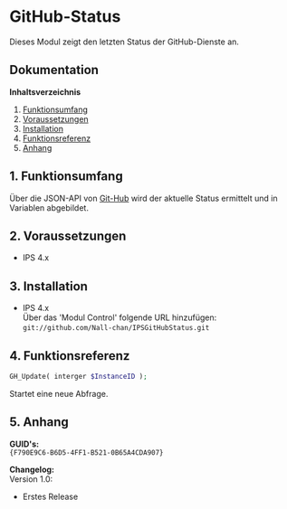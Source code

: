 ﻿# GitHub-Status

Dieses Modul zeigt den letzten Status der GitHub-Dienste an.

## Dokumentation

**Inhaltsverzeichnis**

1. [Funktionsumfang](#1-funktionsumfang) 
2. [Voraussetzungen](#2-voraussetzungen)
3. [Installation](#3-installation)
4. [Funktionsreferenz](#4-funktionsreferenz) 
5. [Anhang](#5-anhang)

## 1. Funktionsumfang

 Über die JSON-API von  [Git-Hub](https://github.com) wird der aktuelle Status ermittelt und in Variablen abgebildet.  

## 2. Voraussetzungen

 - IPS 4.x
 
## 3. Installation

   - IPS 4.x  
        Über das 'Modul Control' folgende URL hinzufügen:  
        `git://github.com/Nall-chan/IPSGitHubStatus.git`  


## 4. Funktionsreferenz

```php
GH_Update( interger $InstanceID );
```
 Startet eine neue Abfrage.  

## 5. Anhang

**GUID's:**  
 `{F790E9C6-B6D5-4FF1-B521-0B65A4CDA907}`

**Changelog:**  
 Version 1.0:
  - Erstes Release
